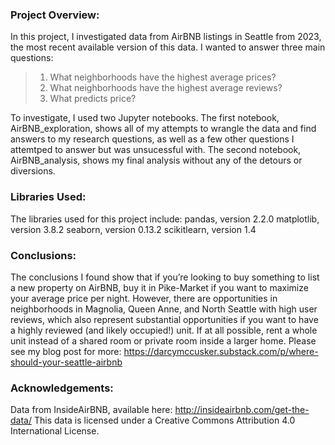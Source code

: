 ### Project Overview:
In this project, I investigated data from AirBNB listings in Seattle from 2023, the most recent available version of this data. 
I wanted to answer three main questions:
> 1. What neighborhoods have the highest average prices?
> 2. What neighborhoods have the highest average reviews?
> 3. What predicts price?

To investigate, I used two Jupyter notebooks. The first notebook, AirBNB_exploration, shows all of my attempts to wrangle the data and find answers to my research questions, as well as a few 
other questions I attemtped to answer but was unsucessful with. The second notebook, AirBNB_analysis, shows my final analysis without any of the detours or diversions. 

### Libraries Used: 
The libraries used for this project include:
pandas, version 2.2.0
matplotlib, version 3.8.2
seaborn, version 0.13.2
scikitlearn, version 1.4

### Conclusions:
The conclusions I found show that if you’re looking to buy something to list a new property on AirBNB, buy it in Pike-Market if you want to maximize your average price per night. However, there are opportunities in 
neighborhoods in Magnolia, Queen Anne, and North Seattle with high user reviews, which also represent substantial opportunities if you want to have a highly reviewed (and likely occupied!) unit. If at all possible,
rent a whole unit instead of a shared room or private room inside a larger home. Please see my blog post for more: https://darcymccusker.substack.com/p/where-should-your-seattle-airbnb

### Acknowledgements:
Data from InsideAirBNB, available here: http://insideairbnb.com/get-the-data/
This data is licensed under a Creative Commons Attribution 4.0 International License.


